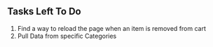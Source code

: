 ## Tasks Left To Do

1. Find a way to reload the page when an item is removed from cart
2. Pull Data from specific Categories
